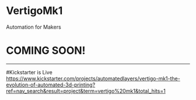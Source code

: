 # VertigoMk1
Automation for Makers
# COMING SOON!

____________________________________________
#Kickstarter is Live
https://www.kickstarter.com/projects/automatedlayers/vertigo-mk1-the-evolution-of-automated-3d-printing?ref=nav_search&result=project&term=vertigo%20mk1&total_hits=1
